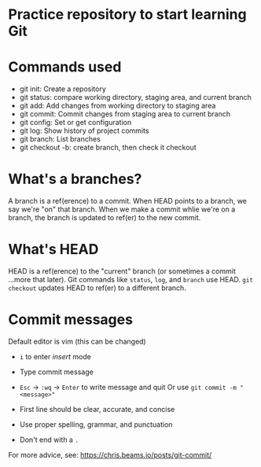 # Practice repository to start learning Git

# Commands used

- git init: Create a repository
- git status: compare working directory, staging area, and current branch
- git add: Add changes from working directory to staging area
- git commit: Commit changes from staging area to current branch
- git config: Set or get configuration
- git log: Show history of project commits
- git branch: List branches
- git checkout -b: create branch, then check it checkout

# What's a branches?
A branch is a ref(erence) to a commit. When HEAD points to a branch, we say we're "on" that branch. When we make a commit whlie we're on a branch, the branch is updated to ref(er) to the new commit.

# What's HEAD

HEAD is a ref(erence) to the "current" branch (or sometimes a commit ...more that later). Git commands like `status`, `log`, and `branch` use HEAD. `git checkout` updates HEAD to ref(er) to a different branch.

# Commit messages

Default editor is vim (this can be changed)
- `i` to enter *insert* mode
- Type commit message
- `Esc` -> `:wq` -> `Enter` to write message and quit
Or use `git commit -m "<message>"`

- First line should be clear, accurate, and concise
- Use proper spelling, grammar, and punctuation
- Don't end with a `.`

For more advice, see: https://chris.beams.io/posts/git-commit/
